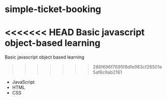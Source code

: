 # simple-ticket-booking
<<<<<<< HEAD
Basic javascript object-based learning 
=======
Basic javascript object based learning 
>>>>>>> 286f696f7695f8dfe983cf26501e5af6c9ab2161

- JavaScript
- HTML
- CSS
